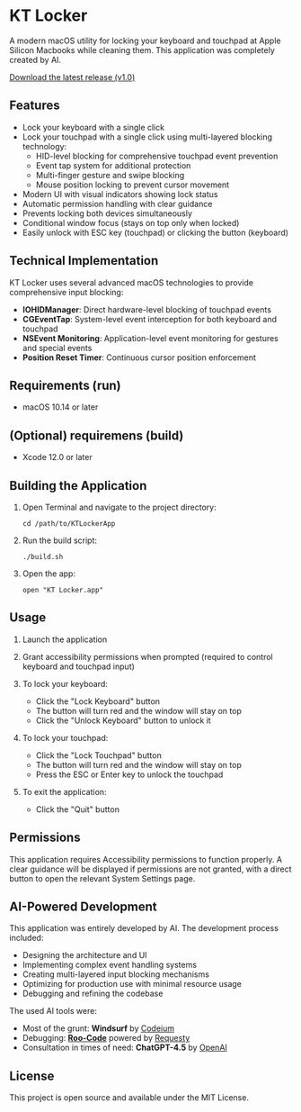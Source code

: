 # KT Locker

A modern macOS utility for locking your keyboard and touchpad at Apple Silicon Macbooks while cleaning them. This application was completely created by AI.

[Download the latest release (v1.0)](https://github.com/MichalGow/KT-Locker/releases/tag/1.0)

## Features

- Lock your keyboard with a single click
- Lock your touchpad with a single click using multi-layered blocking technology:
  - HID-level blocking for comprehensive touchpad event prevention
  - Event tap system for additional protection
  - Multi-finger gesture and swipe blocking
  - Mouse position locking to prevent cursor movement
- Modern UI with visual indicators showing lock status
- Automatic permission handling with clear guidance
- Prevents locking both devices simultaneously
- Conditional window focus (stays on top only when locked)
- Easily unlock with ESC key (touchpad) or clicking the button (keyboard)

## Technical Implementation

KT Locker uses several advanced macOS technologies to provide comprehensive input blocking:

- **IOHIDManager**: Direct hardware-level blocking of touchpad events
- **CGEventTap**: System-level event interception for both keyboard and touchpad
- **NSEvent Monitoring**: Application-level event monitoring for gestures and special events
- **Position Reset Timer**: Continuous cursor position enforcement

## Requirements (run)

- macOS 10.14 or later

## (Optional) requiremens (build)

- Xcode 12.0 or later

## Building the Application

1. Open Terminal and navigate to the project directory:
   ```
   cd /path/to/KTLockerApp
   ```

2. Run the build script:
   ```
   ./build.sh
   ```

3. Open the app:
   ```
   open "KT Locker.app"
   ```

## Usage

1. Launch the application
2. Grant accessibility permissions when prompted (required to control keyboard and touchpad input)

3. To lock your keyboard:
   - Click the "Lock Keyboard" button
   - The button will turn red and the window will stay on top
   - Click the "Unlock Keyboard" button to unlock it

4. To lock your touchpad:
   - Click the "Lock Touchpad" button
   - The button will turn red and the window will stay on top
   - Press the ESC or Enter key to unlock the touchpad

5. To exit the application:
   - Click the "Quit" button

## Permissions

This application requires Accessibility permissions to function properly. A clear guidance will be displayed if permissions are not granted, with a direct button to open the relevant System Settings page.

## AI-Powered Development

This application was entirely developed by AI. The development process included:

- Designing the architecture and UI
- Implementing complex event handling systems
- Creating multi-layered input blocking mechanisms
- Optimizing for production use with minimal resource usage
- Debugging and refining the codebase

The used AI tools were:

- Most of the grunt: **Windsurf** by [Codeium](https://codeium.com/)
- Debugging: [**Roo-Code**](https://github.com/RooVetGit/Roo-Code) powered by [Requesty](https://www.requesty.ai/)
- Consultation in times of need: **ChatGPT-4.5** by [OpenAI](https://openai.com/)

## License

This project is open source and available under the MIT License.
